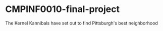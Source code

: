 # CMPINF0010-final-project
The Kernel Kannibals have set out to find Pittsburgh's best neighborhood
